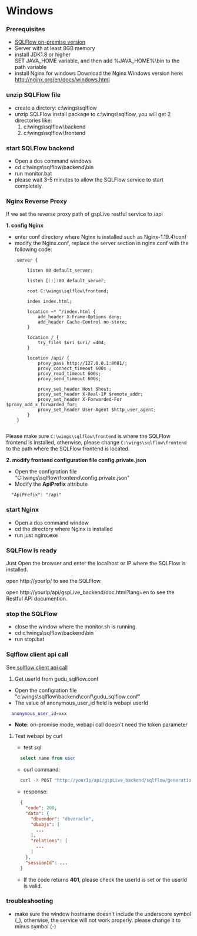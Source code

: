 # Windows

### Prerequisites

* [SQLFlow on-premise version](https://www.gudusoft.com/sqlflow-on-premise-version/)
* Server with at least 8GB memory
* install JDK1.8 or higher\
  SET JAVA\_HOME variable, and then add %JAVA\_HOME%\bin to the path variable
* install Nginx for windows Download the Nginx Windows version here: http://nginx.org/en/docs/windows.html

### unzip SQLFlow file

* create a dirctory: c:\wings\sqlflow
* unzip SQLFlow install package to c:\wings\sqlflow, you will get 2 directories like:
  1. c:\wings\sqlflow\backend
  2. c:\wings\sqlflow\frontend

### start SQLFlow backend

* Open a dos command windows
* cd c:\wings\sqlflow\backend\bin
* run monitor.bat
* please wait 3-5 minutes to allow the SQLFlow service to start completely.

### Nginx Reverse Proxy

If we set the reverse proxy path of gspLive restful service to /api

**1. config Nginx**

* enter conf directory where Nginx is installed such as Nginx-1.19.4\conf
* modify the Nginx.conf, replace the server section in nginx.conf with the following code:

```
	server {

		listen 80 default_server;

		listen [::]:80 default_server;

		root C:\wings\sqlflow\frontend;

		index index.html;
		
		location ~* ^/index.html {
			add_header X-Frame-Options deny;
			add_header Cache-Control no-store;
		}

		location / {
			try_files $uri $uri/ =404;
		}
	
		location /api/ {
			proxy_pass http://127.0.0.1:8081/;
			proxy_connect_timeout 600s ;
			proxy_read_timeout 600s;
			proxy_send_timeout 600s;
		
			proxy_set_header Host $host;
			proxy_set_header X-Real-IP $remote_addr;
			proxy_set_header X-Forwarded-For $proxy_add_x_forwarded_for;
			proxy_set_header User-Agent $http_user_agent;  
		}
	}
	
```

Please make sure `C:\wings\sqlflow\frontend` is where the SQLFlow frontend is installed, otherwise, please change `C:\wings\sqlflow\frontend` to the path where the SQLFlow frontend is located.

**2. modify frontend configuration file config.private.json**

* Open the configration file "C:\wings\sqlflow\frontend\config.private.json"
* Modify the **ApiPrefix** attribute

```
  "ApiPrefix": "/api"
```

### start Nginx

* Open a dos command window
* cd the directory where Nginx is installed
* run just nginx.exe

### SQLFlow is ready

Just Open the browser and enter the localhost or IP where the SQLFlow is installed.

open http://yourIp/ to see the SQLFlow.

open http://yourIp/api/gspLive\_backend/doc.html?lang=en to see the Restful API documention.

### stop the SQLFlow

* close the window where the monitor.sh is running.
* cd c:\wings\sqlflow\backend\bin
* run stop.bat

### Sqlflow client api call

See[ sqlflow client api call](../../api-docs/using-the-rest-api.md)

1. Get userId from gudu\_sqlflow.conf

* Open the configration file "c:\wings\sqlflow\backend\conf\gudu\_sqlflow.conf"
* The value of anonymous\_user\_id field is webapi userId

```bash
  anonymous_user_id=xxx
```

* **Note:** on-promise mode, webapi call doesn't need the token parameter

1.  Test webapi by curl

    * test sql:

    ```sql
      select name from user
    ```

    * curl command:

    ```bash
      curl -X POST "http://yourIp/api/gspLive_backend/sqlflow/generation/sqlflow" -H "accept:application/json;charset=utf-8" -F "userId=YOUR USER ID HERE" -F  "dbvendor=dbvoracle" -F "sqltext=select name from user"
    ```

    * response:

    ```json
      {
        "code": 200,
        "data": {
          "dbvendor": "dbvoracle",
          "dbobjs": [
            ...
          ],
          "relations": [
            ...
          ]
        },
        "sessionId": ...
      }
    ```

    * If the code returns **401**, please check the userId is set or the userId is valid.

### troubleshooting

* make sure the window hostname doesn't include the underscore symbol (\_), otherwise, the service will not work properly. please change it to minus symbol (-)
